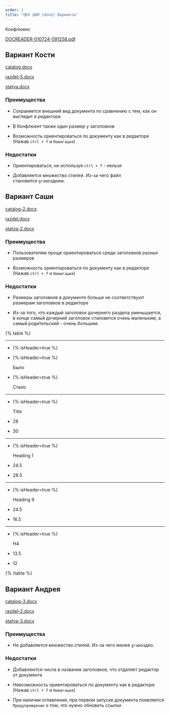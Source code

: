 ```yaml
---
order: 1
title: "@KV @AM [done] Варианты"
---
```


Конфлюенс

[DOCREADER-010724-091258.pdf](./DOCREADER-010724-091258)

## Вариант Кости

[catalog.docx](./catalog)

[razdel-5.docx](./razdel-5)

[statya.docx](./statya)

### Преимущества

-  Сохраняется внешний вид документа по сравнению с тем, как он выглядит в редакторе

-  В Конфлюент также один размер у заголовков

-  Возможность ориентироваться по документу как в редакторе (Нажав `ctrl + f` и `Навигация`)

### Недостатки

-  Ориентироваться, не используя `ctrl + f` - нельзя

-  Добавляется множество стилей. Из-за чего файл становится `gram`оздким.

## Вариант Саши

[catalog-2.docx](./catalog-2)

[razdel.docx](./razdel)

[statya-2.docx](./statya-2)

### Преимущества

-  Пользователям проще ориентироваться среди заголовков разных размеров

-  Возможность ориентироваться по документу как в редакторе (Нажав `ctrl + f` и `Навигация`)

### Недостатки

-  Размеры заголовков в документе больше не соответствуют размерам заголовков в редакторе

-  Из-за того, что каждый заголовок дочернего раздела уменьшается, в конце самый дочерний заголовок становится очень маленьким, а самый родительский - очень большим.

{% table %}

---

*  {% isHeader=true %}

   

*  {% isHeader=true %}

   Было

*  {% isHeader=true %}

   Стало

---

*  {% isHeader=true %}

   Title

*  28

*  30

---

*  {% isHeader=true %}

   Heading 1

*  24\.5

*  28\.5

---

*  {% isHeader=true %}

   Heading 9

*  24\.5

*  16\.5

---

*  {% isHeader=true %}

   H4

*  13\.5

*  12

{% /table %}

## Вариант Андрея

[catalog-3.docx](./catalog-3)

[razdel-2.docx](./razdel-2)

[statya-3.docx](./statya-3)

### Преимущества

-  Не добавляется множество стилей. Из-за чего менее `gram`оздко.

### Недостатки

-  Добавляются числа в названия заголовков, что отдаляет редактор от документа

-  Невозможность ориентироваться по документу как в редакторе (Нажав `ctrl + f` и `Навигация`)

-  При наличии оглавления, при первом запуске документа появляется `Предупреждение` о том, что нужно обновить ссылки